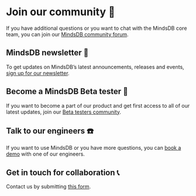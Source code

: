 # Join our community :bear:

If you have additional questions or you want to chat with the MindsDB core team, you can join our [MindsDB community forum](https://community.mindsdb.com/).

## MindsDB newsletter :newspaper:

To get updates on MindsDB’s latest announcements, releases and events, [sign up for our newsletter](https://mindsdb.com/newsletter/).

## Become a MindsDB Beta tester :mag_right:

If you want to become a part of our product and get first access to all of our latest updates, join our [Beta testers community](https://mindsdb.com/beta-tester/).

## Talk to our engineers :telephone:

If you want to use MindsDB or you have more questions, you can [book a demo](https://mindsdb.com/book-a-demo) with one of our engineers.

## Get in touch for collaboration :telephone_receiver:

Contact us by submitting [this form](https://mindsdb.com/contact-us/).

